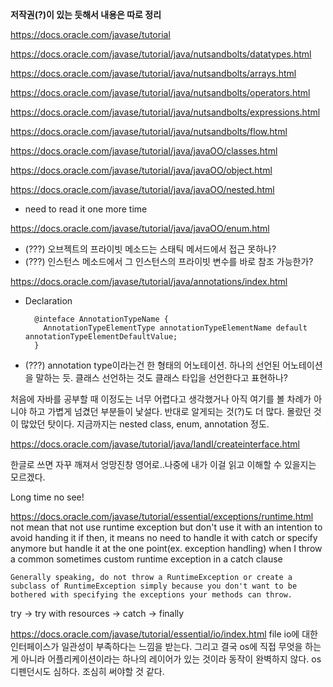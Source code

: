 **저작권(?)이 있는 듯해서 내용은 따로 정리**

<https://docs.oracle.com/javase/tutorial>

<https://docs.oracle.com/javase/tutorial/java/nutsandbolts/datatypes.html>

<https://docs.oracle.com/javase/tutorial/java/nutsandbolts/arrays.html>

<https://docs.oracle.com/javase/tutorial/java/nutsandbolts/operators.html>

<https://docs.oracle.com/javase/tutorial/java/nutsandbolts/expressions.html>

<https://docs.oracle.com/javase/tutorial/java/nutsandbolts/flow.html>

<https://docs.oracle.com/javase/tutorial/java/javaOO/classes.html>

<https://docs.oracle.com/javase/tutorial/java/javaOO/object.html>

<https://docs.oracle.com/javase/tutorial/java/javaOO/nested.html>
* need to read it one more time

<https://docs.oracle.com/javase/tutorial/java/javaOO/enum.html>
* (???) 오브젝트의 프라이빗 메소드는 스태틱 메서드에서 접근 못하나?
* (???) 인스턴스 메소드에서 그 인스턴스의 프라이빗 변수를 바로 참조 가능한가?

<https://docs.oracle.com/javase/tutorial/java/annotations/index.html>
* Declaration
  ```
    @inteface AnnotationTypeName {
      AnnotationTypeElementType annotationTypeElementName default annotationTypeElementDefaultValue;
    }
  ```
* (???) annotation type이라는건 한 형태의 어노테이션. 하나의 선언된 어노테이션을 말하는 듯. 클래스 선언하는 것도 클래스 타입을 선언한다고 표현하나?

처음에 자바를 공부할 때 이정도는 너무 어렵다고 생각했거나 아직 여기를 볼 차례가 아니야 하고 가볍게 넘겼던 부분들이 낯설다. 반대로 알게되는 것(?)도 더 많다. 몰랐던 것이 많았던 탓이다. 지금까지는 nested class, enum, annotation 정도.

<https://docs.oracle.com/javase/tutorial/java/IandI/createinterface.html>

한글로 쓰면 자꾸 깨져서 엉망진창 영어로..나중에 내가 이걸 읽고 이해할 수 있을지는 모르겠다.

Long time no see!

<https://docs.oracle.com/javase/tutorial/essential/exceptions/runtime.html>
not mean that not use runtime exception but don't use it with an intention to avoid handing it
if then, it means no need to handle it with catch or specify anymore but handle it at the one point(ex. exception handling) when I throw a common sometimes custom runtime exception in a catch clause

```
Generally speaking, do not throw a RuntimeException or create a subclass of RuntimeException simply because you don't want to be bothered with specifying the exceptions your methods can throw.
```

try -> try with resources -> catch -> finally 

<https://docs.oracle.com/javase/tutorial/essential/io/index.html>
file io에 대한 인터페이스가 일관성이 부족하다는 느낌을 받는다. 그리고 결국 os에 직접 무엇을 하는게 아니라 어플리케이션이라는 하나의 레이어가 있는 것이라 동작이 완벽하지 않다. os 디펜던시도 심하다. 조심히 써야할 것 같다.
